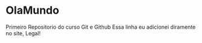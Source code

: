 # OlaMundo
 Primeiro Repositorio do curso Git e Github
 Essa linha eu adicionei diramente no site, Legal!

